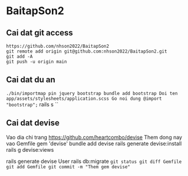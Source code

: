 # BaitapSon2

## Cai dat git access
```
https://github.com/nhson2022/BaitapSon2
git remote add origin git@github.com:nhson2022/BaitapSon2.git
git add -A
git push -u origin main
```

## Cai dat du an
``
./bin/importmap pin jquery bootstrap
bundle add bootstrap
Doi ten app/assets/stylesheets/application.scss
Go noi dung @import "bootstrap";
``
rails s
``

## Cai dat devise
Vao dia chi trang https://github.com/heartcombo/devise
Them dong nay vao Gemfile      gem 'devise'
bundle add devise
rails generate devise:install
rails g devise:views

rails generate devise User
rails db:migrate
``
git status
git diff Gemfile
git add Gemfile
git commit -m "Them gem devise"
``



